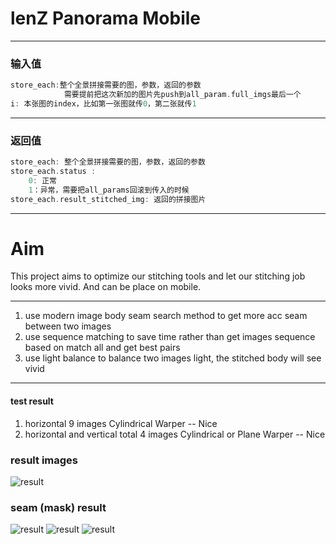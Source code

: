 # lenZ Panorama Mobile 

---
### 输入值
``` C
store_each:整个全景拼接需要的图，参数，返回的参数
            需要提前把这次新加的图片先push到all_param.full_imgs最后一个
i: 本张图的index，比如第一张图就传0，第二张就传1
```
---
### 返回值


``` C
store_each: 整个全景拼接需要的图，参数，返回的参数
store_each.status : 
    0: 正常
    1：异常，需要把all_params回滚到传入的时候
store_each.result_stitched_img: 返回的拼接图片
```




---
# Aim
This project aims to optimize our stitching tools and let our stitching job looks more vivid. And can be place on mobile. 
 
---
1. use modern image body seam search method to get more acc seam between two images
2. use sequence matching to save time rather than get images sequence based on match all and get best pairs
3. use light balance to balance two images light, the stitched body will see vivid

---
#### test result
1. horizontal 9 images Cylindrical Warper -- Nice
2. horizontal and vertical total 4 images Cylindrical or Plane Warper -- Nice
### result images 
![result](./result.jpeg)
### seam (mask) result
![result](./mask1.jpeg)
![result](./mask2.jpeg)
![result](./mask3.jpeg)